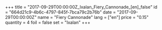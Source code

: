+++
title = "2017-09-29T00:00:00Z_Ixalan_Fiery_Cannonade_[en]_false"
id = "664d21c9-4b6c-4797-845f-7bca79c2b76b"
date = "2017-09-29T00:00:00Z"
name = "Fiery Cannonade"
lang = ["en"]
price = "0.15"
quantity = 4
foil = false
set = "Ixalan"
+++
